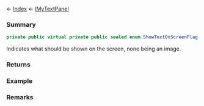 ← [Index](Api-Index) ← [IMyTextPanel](Sandbox.ModAPI.Ingame.IMyTextPanel)

### Summary

```csharp
private public virtual private public sealed enum.ShowTextOnScreenFlag ShowOnScreen { ; }
```

Indicates what should be shown on the screen, none being an image.

### Returns

### Example

### Remarks

